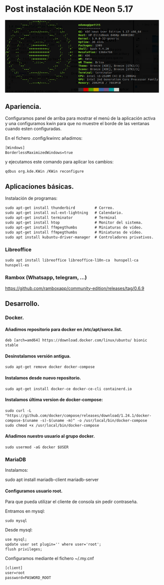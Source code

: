 # Post instalación KDE Neon 5.17

![KDE Neon](../img/neon-5.17.png)

## Apariencia.

Configuramos panel de arriba para mostrar el menú de la aplicación activa y una
configuramos kwin para que no muestre el borde de las ventanas cuando esten
configuradas.

En el fichero .config/kwinrc añadimos:

```
[Windows]
BorderlessMaximizedWindows=true
```

y ejecutamos este comando para aplicar los cambios:

```
qdbus org.kde.KWin /KWin reconfigure
```

## Aplicaciones básicas.

Instalación de programas:

```
sudo apt-get install thunderbird         # Correo.
sudo apt-get install xul-ext-lightning   # Calendario.
sudo apt-get install terminator          # Terminal
sudo apt-get install htop                # Monitor del sistema.
sudo apt-get install ffmpegthumbs        # Miniaturas de vídeo.
sudo apt-get install ffmpegthumbs        # Miniaturas de vídeo.
sudo apt install kubuntu-driver-manager  # Controladores privativos.
```

### Libreoffice

```
sudo apt install libreoffice libreoffice-l10n-ca  hunspell-ca hunspell-es
```
### Rambox (Whatsapp, telegram, ...)

https://github.com/ramboxapp/community-edition/releases/tag/0.6.9

## Desarrollo.

### Docker.

#### Añadimos repositorio para docker en /etc/apt/sorce.list.

```
deb [arch=amd64] https://download.docker.com/linux/ubuntu/ bionic stable
```

#### Desinstalamos versión antigua.

```
sudo apt-get remove docker docker-compose
```

#### Instalamos desde nuevo repositorio.

```
sudo apt-get install docker-ce docker-ce-cli containerd.io
```

#### Instalamos última version de docker-compose:

```
sudo curl -L "https://github.com/docker/compose/releases/download/1.24.1/docker-compose-$(uname -s)-$(uname -m)" -o /usr/local/bin/docker-compose
sudo chmod +x /usr/local/bin/docker-compose
```

#### Añadimos nuestro usuario al grupo docker.

```
sudo usermod -aG docker $USER
```

### MariaDB

Instalamos:

sudo apt install mariadb-client mariadb-server

#### Configuramos usuario root.

Para que pueda utilizar el cliente de consola sin pedir contraseña.

Entramos en mysql:

```
sudo mysql

```

Desde mysql:

```
use mysql;
update user set plugin='' where user='root';
flush privileges;
```

Configuramos mediante el fichero ~/.my.cnf

```
[client]
user=root
password=PASWORD_ROOT
```


